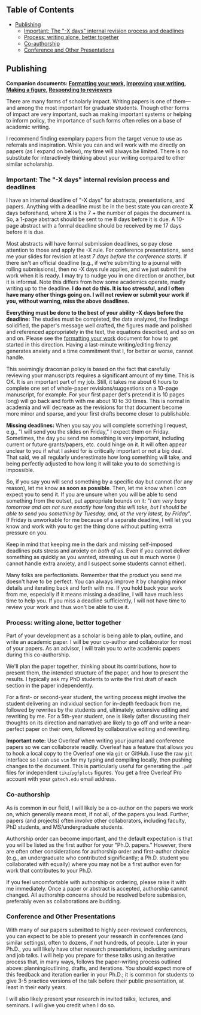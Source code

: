 <!-- START doctoc generated TOC please keep comment here to allow auto update -->
<!-- DON'T EDIT THIS SECTION, INSTEAD RE-RUN doctoc TO UPDATE -->
## Table of Contents

- [Publishing](#publishing)
  - [Important: The "-X days" internal revision process and deadlines](#important-the--x-days-internal-revision-process-and-deadlines)
  - [Process: writing alone, better together](#process-writing-alone-better-together)
  - [Co-authorship](#co-authorship)
  - [Conference and Other Presentations](#conference-and-other-presentations)

<!-- END doctoc generated TOC please keep comment here to allow auto update -->

## Publishing

**Companion documents: [Formatting your work](formatting.md), [Improving your writing](improving-your-writing.md), [Making a figure](figures.md), [Responding to reviewers](responding-to-reviewers.md)**

There are many forms of scholarly impact.
Writing papers is one of them—and among the most important for graduate students.
Though other forms of impact are very important, such as making important systems or helping to inform policy, the importance of such forms often relies on a base of academic writing.

I recommend finding exemplary papers from the target venue to use as referrals and inspiration.
While you can and will work with me directly on papers (as I expand on below), my time will always be limited.
There is no substitute for interactively thinking about your writing compared to other similar scholarship.

### Important: The "-X days" internal revision process and deadlines

I have an internal deadline of "-X days" for abstracts, presentations, and papers.
Anything with a deadline must be in the best state you can create __X__ days beforehand, where __X__ is the 7 + the number of pages the document is.
So, a 1-page abstract should be sent to me 8 days before it is due.
A 10-page abstract with a formal deadline should be received by me 17 days before it is due.

Most abstracts will have formal submission deadlines, so pay close attention to those and apply the -X rule.
For conference presentations, send me your slides for revision at least _7 days before the conference starts_.
If there isn't an official deadline (e.g., if we're submitting to a journal with rolling submissions), then no -X days rule applies, and we just submit the work when it is ready.
I may try to nudge you in one direction or another, but it is informal.
Note this differs from how some academics operate, madly writing up to the deadline.
__I do not do this. It is too stressful, and I often have many other things going on. I will not review or submit your work if you, without warning, miss the above deadlines.__

__Everything must be done to the best of your ability __-X__ days before the deadline:__
The studies must be completed, the data analyzed, the findings solidified, the paper's message well crafted, the figures made and polished and referenced appropriately in the text, the equations described, and so on and on.
Please see the [formatting your work](formatting.md) document for how to get started in this direction.
Having a last-minute writing/editing frenzy generates anxiety and a time commitment that I, for better or worse, cannot handle.

This seemingly draconian policy is based on the fact that carefully reviewing your manuscripts requires a significant amount of my time.
This is OK.
It is an important part of my job.
Still, it takes me about 6 hours to complete one set of whole-paper revisions/suggestions on a 10-page manuscript, for example.
For your first paper (let's pretend it is 10 pages long) will go back and forth with me about 10 to 30 times.
This is normal in academia and will decrease as the revisions for that document become more minor and sparse, and your first drafts become closer to publishable.

__Missing deadlines:__
When you say you will complete something I request, e.g., "I will send you the slides on Friday," I expect them on Friday.
Sometimes, the day you send me something is very important, including current or future grants/papers, etc. could hinge on it.
It will often appear unclear to you if what I asked for is critically important or not a big deal.
That said, we all regularly underestimate how long something will take, and being perfectly adjusted to how long it will take you to do something is impossible.

So, if you say you will send something by a specific day but cannot (for any reason), let me know __as soon as possible__.
Then, let me know when I _can_ expect you to send it.
If you are unsure when you will be able to send something from the outset, put appropriate bounds on it: "_I am very busy tomorrow and am not sure exactly how long this will take, but I should be able to send you something by Tuesday, and, at the very latest, by Friday_".
If Friday is unworkable for me because of a separate deadline, I will let you know and work with you to get the thing done without putting extra pressure on you.

Keep in mind that keeping me in the dark and missing self-imposed deadlines puts stress and anxiety on _both of us_.
Even if you cannot deliver something as quickly as you wanted, stressing us out is much worse (I cannot handle extra anxiety, and I suspect some students cannot either).

Many folks are perfectionists.
Remember that the product you send me doesn't have to be perfect.
You can always improve it by changing minor details and iterating back and forth with me.
If you hold back your work from me, especially if it means missing a deadline, I will have much less time to help you.
If you miss a deadline sufficiently, I will not have time to review your work and thus won't be able to use it.

### Process: writing alone, better together

Part of your development as a scholar is being able to plan, outline, and write an academic paper.
I will be your co-author and collaborator for most of your papers.
As an advisor, I will train you to write academic papers during this co-authorship.

We'll plan the paper together, thinking about its contributions, how to present them, the intended structure of the paper, and how to present the results.
I typically ask my PhD students to write the first draft of each section in the paper independently.

For a first- or second-year student, the writing process might involve the student delivering an individual section for in-depth feedback from me, followed by rewrites by the students and, ultimately, extensive editing and rewriting by me.
For a 5th-year student, one is likely (after discussing their thoughts on its direction and narrative) are likely to go off and write a near-perfect paper on their own, followed by collaborative editing and rewriting.

__Important note:__
Use Overleaf when writing your journal and conference papers so we can collaborate readily.
Overleaf has a feature that allows you to hook a local copy to the Overleaf one via `git` or GitHub.
I use the raw `git` interface so I can use `vim` for my typing and compiling locally, then pushing changes to the document.
This is particularly useful for generating the `.pdf` files for independent `tikz`/`pgfplots` figures.
You get a free Overleaf Pro account with your `gatech.edu` email address.

### Co-authorship

As is common in our field, I will likely be a co-author on the papers we work on, which generally means most, if not all, of the papers you lead.
Further, papers (and projects) often involve other collaborators, including faculty, PhD students, and MS/undergraduate students.

Authorship order can become important, and the default expectation is that you will be listed as the first author for your "Ph.D. papers."
However, there are often other considerations for authorship order and first-author choice (e.g., an undergraduate who contributed significantly; a Ph.D. student you collaborated with equally) where you may not be a first author even for work that contributes to your Ph.D.

If you feel uncomfortable with authorship or ordering, please raise it with me immediately.
Once a paper or abstract is accepted, authorship cannot changed.
All authorship concerns should be resolved before submission, preferably even as collaborations are budding.

### Conference and Other Presentations

With many of our papers submitted to highly peer-reviewed conferences, you can expect to be able to present your research in conferences (and similar settings), often to dozens, if not hundreds, of people.
Later in your Ph.D., you will likely have other research presentations, including seminars and job talks.
I will help you prepare for these talks using an iterative process that, in many ways, follows the paper-writing process outlined above: planning/outlining, drafts, and iterations.
You should expect more of this feedback and iteration earlier in your Ph.D.; it is common for students to give 3-5 practice versions of the talk before their public presentation, at least in their early years.

I will also likely present your research in invited talks, lectures, and seminars.
I will give you credit when I do so.

